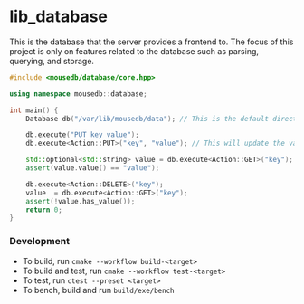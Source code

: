 # lib_database

This is the database that the server provides a frontend to. The focus of this project is only on features related to the database such as parsing, querying, and storage.

```cpp
#include <mousedb/database/core.hpp>

using namespace mousedb::database;

int main() {
    Database db("/var/lib/mousedb/data"); // This is the default directory

    db.execute("PUT key value");
    db.execute<Action::PUT>("key", "value"); // This will update the value

    std::optional<std::string> value = db.execute<Action::GET>("key");
    assert(value.value() == "value");

    db.execute<Action::DELETE>("key");
    value  = db.execute<Action::GET>("key");
    assert(!value.has_value());
    return 0;
}
```

### Development

- To build, run `cmake --workflow build-<target>`
- To build and test, run `cmake --workflow test-<target>`
- To test, run `ctest --preset <target>`
- To bench, build and run `build/exe/bench`
